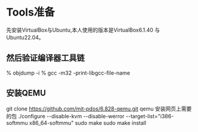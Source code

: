 # Tools准备
先安装VirtualBox与Ubuntu,本人使用的版本是VirtualBox6.1.40 与 Ubuntu22.04。

## 然后验证编译器工具链
% objdump -i
% gcc -m32 -print-libgcc-file-name

## 安装QEMU
git clone https://github.com/mit-pdos/6.828-qemu.git qemu
安装网页上需要的包
./configure --disable-kvm --disable-werror --target-list="i386-softmmu x86_64-softmmu"
sudo make
sudo make install
